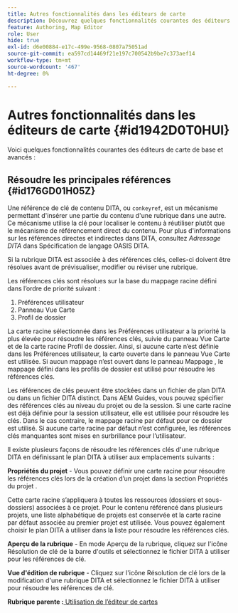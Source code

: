```yaml
---
title: Autres fonctionnalités dans les éditeurs de carte
description: Découvrez quelques fonctionnalités courantes des éditeurs de carte de base et avancés. Découvrez comment résoudre les références clés dans l’éditeur de cartes.
feature: Authoring, Map Editor
role: User
hide: true
exl-id: d6e00884-e17c-499e-9568-0807a75051ad
source-git-commit: ea597cd14469f21e197c700542b9be7c373aef14
workflow-type: tm+mt
source-wordcount: '467'
ht-degree: 0%

---
```


# Autres fonctionnalités dans les éditeurs de carte {#id1942D0T0HUI}

Voici quelques fonctionnalités courantes des éditeurs de carte de base et avancés :

## Résoudre les principales références {#id176GD01H05Z}

Une référence de clé de contenu DITA, ou `conkeyref`, est un mécanisme permettant d&#39;insérer une partie du contenu d&#39;une rubrique dans une autre. Ce mécanisme utilise la clé pour localiser le contenu à réutiliser plutôt que le mécanisme de référencement direct du contenu. Pour plus d&#39;informations sur les références directes et indirectes dans DITA, consultez *Adressage DITA* dans Spécification de langage OASIS DITA.

Si la rubrique DITA est associée à des références clés, celles-ci doivent être résolues avant de prévisualiser, modifier ou réviser une rubrique.

Les références clés sont résolues sur la base du mappage racine défini dans l’ordre de priorité suivant :

1. Préférences utilisateur
1. Panneau Vue Carte
1. Profil de dossier

La carte racine sélectionnée dans les Préférences utilisateur a la priorité la plus élevée pour résoudre les références clés, suivie du panneau Vue Carte et de la carte racine Profil de dossier. Ainsi, si aucune carte n’est définie dans les Préférences utilisateur, la carte ouverte dans le panneau Vue Carte est utilisée. Si aucun mappage n’est ouvert dans le panneau Mappage , le mappage défini dans les profils de dossier est utilisé pour résoudre les références clés.

Les références de clés peuvent être stockées dans un fichier de plan DITA ou dans un fichier DITA distinct. Dans AEM Guides, vous pouvez spécifier des références clés au niveau du projet ou de la session. Si une carte racine est déjà définie pour la session utilisateur, elle est utilisée pour résoudre les clés. Dans le cas contraire, le mappage racine par défaut pour ce dossier est utilisé. Si aucune carte racine par défaut n’est configurée, les références clés manquantes sont mises en surbrillance pour l’utilisateur.

Il existe plusieurs façons de résoudre les références clés d&#39;une rubrique DITA en définissant le plan DITA à utiliser aux emplacements suivants :

**Propriétés du projet** - Vous pouvez définir une carte racine pour résoudre les références clés lors de la création d’un projet dans la section Propriétés du projet .

Cette carte racine s’appliquera à toutes les ressources \(dossiers et sous-dossiers\) associées à ce projet. Pour le contenu référencé dans plusieurs projets, une liste alphabétique de projets est conservée et la carte racine par défaut associée au premier projet est utilisée. Vous pouvez également choisir le plan DITA à utiliser dans la liste pour résoudre les références clés.

**Aperçu de la rubrique** - En mode Aperçu de la rubrique, cliquez sur l&#39;icône Résolution de clé de la barre d&#39;outils et sélectionnez le fichier DITA à utiliser pour les références de clé.

**Vue d&#39;édition de rubrique** - Cliquez sur l&#39;icône Résolution de clé lors de la modification d&#39;une rubrique DITA et sélectionnez le fichier DITA à utiliser pour résoudre les références de clé.

**Rubrique parente :**[ Utilisation de l’éditeur de cartes](map-editor.md)
